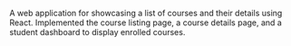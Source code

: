  A web application for showcasing a list of courses and their details using React. Implemented the
 course listing page, a course details page, and a student dashboard to display enrolled courses.